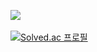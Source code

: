 <img src="https://github-readme-stats.vercel.app/api/top-langs/?username=mintway0341&layout=compact"><br><br>
[![Solved.ac
프로필](http://mazassumnida.wtf/api/v2/generate_badge?boj=mintway0341)](https://solved.ac/mintway0341)
